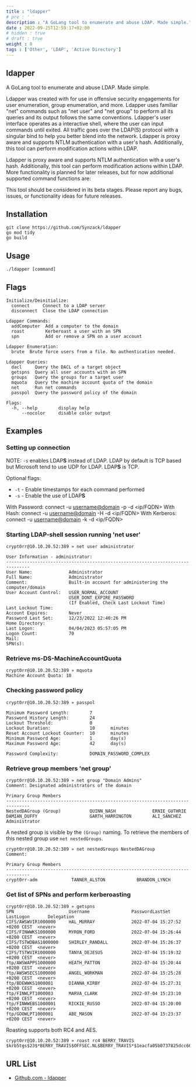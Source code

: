```yaml
---
title : "ldapper"
# pre : ' '
description : "A GoLang tool to enumerate and abuse LDAP. Made simple."
date : 2022-09-25T12:59:17+02:00
# hidden : true
# draft : true
weight : 0
tags : ['Other', 'LDAP', 'Active Directory']
---
```


## ldapper

A GoLang tool to enumerate and abuse LDAP. Made simple.

Ldapper was created with for use in offensive security engagements for user enumeration, group enumeration, and more. Ldapper uses familiar "net" commands such as "net user" and "net group" to perform all its queries and its output follows the same conventions. Ldapper's user interface operates as a interactive shell, where the user can input commands until exited. All traffic goes over the LDAP(S) protocol with a singular bind to help you better blend into the network. Ldapper is proxy aware and supports NTLM authentication with a user's hash. Additionally, this tool can perform modification actions within LDAP.

Ldapper is proxy aware and supports NTLM authentication with a user's hash. Additionally, this tool can perform modification actions within LDAP. More functionality is planned for later releases, but for now additional supported command functions are:

This tool should be considered in its beta stages. Please report any bugs, issues, or functionality ideas for future releases.

## Installation

```plain
git clone https://github.com/Synzack/ldapper
go mod tidy
go build
```

## Usage

```plain
./ldapper [command]
```

## Flags

```plain
Initialize/Deinitialize:
  connect     Connect to a LDAP server
  disconnect  Close the LDAP connection

Ldapper Commands:
  addComputer  Add a computer to the domain
  roast        Kerberoast a user with an SPN
  spn          Add or remove a SPN on a user account

Ldapper Enumeration:
  brute  Brute force users from a file. No authentication needed.

Ldapper Queries:
  dacl     Query the DACL of a target object
  getspns  Query all user accounts with an SPN
  groups   Query the groups for a target user
  mquota   Query the machine account quota of the domain
  net      Run net commands
  passpol  Query the password policy of the domain

Flags:
  -h, --help        display help
      --nocolor     disable color output
```

## Examples

### Setting up connection

NOTE: `-s` enables LDAP**S** instead of LDAP. LDAP by default is TCP based but Microsoft tend to use UDP for LDAP. LDAP**S** is TCP.

Optional flags:

- `-t` - Enable timestamps for each command performed
- `-s` - Enable the use of LDAP**S**

With Password:  connect -u <username@domain> -p <password> -d <ip/FQDN>
With Hash:      connect -u <username@domain> -H <hash> -d <ip/FQDN>
With Kerberos:  connect -u <username@domain> -k -d <ip/FQDN>

### Starting LDAP-shell session running 'net user'

```plain
crypt0rr@10.10.20.52:389 » net user administrator

User Information - administrator:
-------------------------------------------------------------------------------
User Name:              Administrator
Full Name:              Administrator
Comment:                Built-in account for administering the computer/domain
User Account Control:   USER_NORMAL_ACCOUNT
                        USER_DONT_EXPIRE_PASSWORD
                        (If Enabled, Check Last Lockout Time)
Last Lockout Time: 
Account Expires:        Never
Password Last Set:      12/23/2022 12:40:26 PM
Home Directory: 
Last Logon:             04/04/2023 05:57:05 PM
Logon Count:            70
Mail: 
SPN(s): 
```

### Retrieve ms-DS-MachineAccountQuota

```plain
crypt0rr@10.10.20.52:389 » mquota
Machine Account Quota: 10
```

### Checking password policy

```plain
crypt0rr@10.10.20.52:389 » passpol

Minimum Password Length:        7
Password History Length:        24
Lockout Threshold:              0
Lockout Duration:               10      minutes
Reset Account Lockout Counter:  10      minutes
Minimum Password Age:           1       day(s)
Maximum Password Age:           42      day(s)

Password Complexity:            DOMAIN_PASSWORD_COMPLEX
```

### Retrieve group members 'net group'

```plain
crypt0rr@10.10.20.52:389 » net group "Domain Admins"
Comment: Designated administrators of the domain

Primary Group Members
-------------------------------------------------------------------------------
NestedDAGroup (Group)           QUINN_NASH              ERNIE_GUTHRIE
DAMIAN_DUFFY                    GARTH_HARRINGTON        ALI_SANCHEZ
Administrator
```

A nested group is visible by the `(Group)` naming. To retrieve the members of this nested group use `net nestedGroups`.

```plain
crypt0rr@10.10.20.52:389 » net nestedGroups NestedDAGroup
Comment: 

Primary Group Members
-------------------------------------------------------------------------------
crypt0rr-adm             TANNER_ALSTON            BRANDON_LYNCH  
```

### Get list of SPNs and perform kerberoasting

```plain
crypt0rr@10.10.20.52:389 » getspns
SPN                     Username                PasswordLastSet                 LastLogon       Delegation
CIFS/AWSWVIR1000000     HAL_MURRAY              2022-07-04 15:27:52 +0200 CEST  <never>
CIFS/FINWWKS1000000     MYRON_FORD              2022-07-04 15:26:44 +0200 CEST  <never>
CIFS/TSTWDBAS1000000    SHIRLEY_RANDALL         2022-07-04 15:26:37 +0200 CEST  <never>
CIFS/TSTWVIR1000000     TANYA_DEJESUS           2022-07-04 15:19:32 +0200 CEST  <never>
ftp/AWSWAPPS1000000     HEATH_PATTON            2022-07-04 15:20:44 +0200 CEST  <never>
ftp/AWSWSECS1000000     ANGEL_WORKMAN           2022-07-04 15:25:28 +0200 CEST  <never>
ftp/BDEWWKS1000001      DIANNA_KIRBY            2022-07-04 15:27:31 +0200 CEST  <never>
ftp/FINWLPT1000003      MARVA_CLARK             2022-07-04 15:23:10 +0200 CEST  <never>
ftp/FINWWEBS1000001     RICKIE_RUSSO            2022-07-04 15:20:00 +0200 CEST  <never>
ftp/GOOWLPT1000001      ABE_MASON               2022-07-04 15:23:37 +0200 CEST  <never>
```

Roasting supports both RC4 and AES.

```plain
crypt0rr@10.10.20.52:389 » roast rc4 BERRY_TRAVIS
$krb5tgs$23$*BERRY_TRAVIS$OFFSEC.NL$BERRY_TRAVIS*$1eacfa05b0737825dcc664fabf2a8696$9bb5ddda4f021dcc414a67f768c5f06916c344c566769805f532dcd[...]
```

## URL List

* [Github.com - ldapper](https://github.com/Synzack/ldapper)
